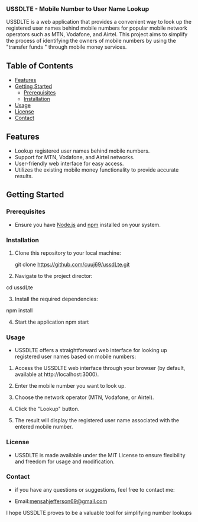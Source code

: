 ### USSDLTE - Mobile Number to User Name Lookup

USSDLTE is a web application that provides a convenient way to look up the registered user names behind mobile numbers for popular mobile network operators such as MTN, Vodafone, and Airtel. This project aims to simplify the process of identifying the owners of mobile numbers by using the "transfer funds " through mobile money services.

## Table of Contents

- [Features](#features)
- [Getting Started](#getting-started)
  - [Prerequisites](#prerequisites)
  - [Installation](#installation)
- [Usage](#usage)
- [License](#license)
- [Contact](#contact)

## Features

- Lookup registered user names behind mobile numbers.
- Support for MTN, Vodafone, and Airtel networks.
- User-friendly web interface for easy access.
- Utilizes the existing mobile money functionality to provide accurate results.

## Getting Started

### Prerequisites

- Ensure you have [Node.js](https://nodejs.org/) and [npm](https://www.npmjs.com/) installed on your system.

### Installation

1. Clone this repository to your local machine:

   git clone https://github.com/cuuj69/ussdLte.git

2.  Navigate to the project director:

   cd ussdLte

3.  Install the required dependencies:

  npm install

4. Start the application
  npm start

### Usage

- USSDLTE offers a straightforward web interface for looking up registered user names based on mobile numbers:

1. Access the USSDLTE web interface through your browser (by default, available at http://localhost:3000).

2. Enter the mobile number you want to look up.

3. Choose the network operator (MTN, Vodafone, or Airtel).

4. Click the "Lookup" button.

5. The result will display the registered user name associated with the entered mobile number.

### License

- USSDLTE is made available under the MIT License to ensure flexibility and freedom for usage and modification.

### Contact

- if you have any questions or suggestions, feel free to contact me:

* Email:mensahjefferson69@gmail.com

I hope USSDLTE proves to be a valuable tool for simplifying number lookups
